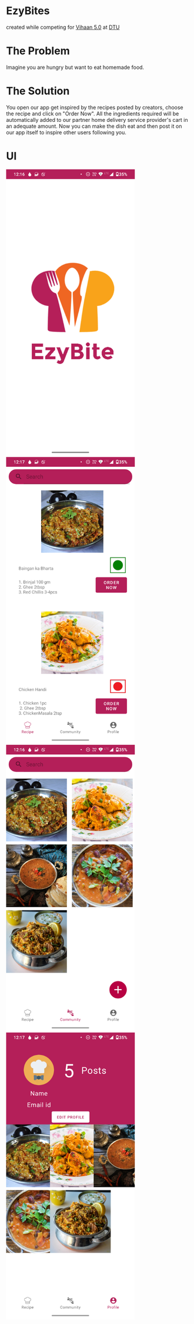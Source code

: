 # EzyBites
created while competing for [Vihaan 5.0](https://vihaan.ieeedtu.in/#/) at [DTU](http://www.dtu.ac.in/)

# The Problem 
Imagine you are hungry but want to eat homemade food.

# The Solution
You open our app get inspired by the recipes posted by creators, choose the recipe and click on "Order Now". All the ingredients required will be automatically added to our partner home delivery service provider's cart in an adequate amount. Now you can make the dish eat and then post it on our app itself to inspire other users following you.

# UI
<img src="SS/ezyBitesSS2.png" width="350">
<img src="SS/ezyBitesSS1.png" width="350"><img src="SS/ezyBitesSS3.png" width="350"><img src="SS/ezyBitesSS5.png" width="350">
